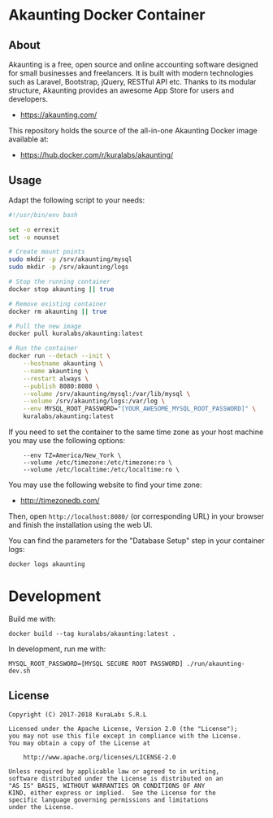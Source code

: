 # Akaunting Docker Container

## About

Akaunting is a free, open source and online accounting software designed for
small businesses and freelancers. It is built with modern technologies such as
Laravel, Bootstrap, jQuery, RESTful API etc. Thanks to its modular structure,
Akaunting provides an awesome App Store for users and developers.

- https://akaunting.com/

This repository holds the source of the all-in-one Akaunting Docker image
available at:

- https://hub.docker.com/r/kuralabs/akaunting/


## Usage

Adapt the following script to your needs:

```bash
#!/usr/bin/env bash

set -o errexit
set -o nounset

# Create mount points
sudo mkdir -p /srv/akaunting/mysql
sudo mkdir -p /srv/akaunting/logs

# Stop the running container
docker stop akaunting || true

# Remove existing container
docker rm akaunting || true

# Pull the new image
docker pull kuralabs/akaunting:latest

# Run the container
docker run --detach --init \
    --hostname akaunting \
    --name akaunting \
    --restart always \
    --publish 8080:8080 \
    --volume /srv/akaunting/mysql:/var/lib/mysql \
    --volume /srv/akaunting/logs:/var/log \
    --env MYSQL_ROOT_PASSWORD="[YOUR_AWESOME_MYSQL_ROOT_PASSWORD]" \
    kuralabs/akaunting:latest
```

If you need to set the container to the same time zone as your host machine you
may use the following options:

```
    --env TZ=America/New_York \
    --volume /etc/timezone:/etc/timezone:ro \
    --volume /etc/localtime:/etc/localtime:ro \
```

You may use the following website to find your time zone:

- http://timezonedb.com/

Then, open `http://localhost:8080/` (or corresponding URL) in your browser
and finish the installation using the web UI.

You can find the parameters for the "Database Setup" step in your container
logs:

```
docker logs akaunting
```


Development
===========

Build me with:

```
docker build --tag kuralabs/akaunting:latest .
```

In development, run me with:

```
MYSQL_ROOT_PASSWORD=[MYSQL SECURE ROOT PASSWORD] ./run/akaunting-dev.sh
```

## License

```
Copyright (C) 2017-2018 KuraLabs S.R.L

Licensed under the Apache License, Version 2.0 (the "License");
you may not use this file except in compliance with the License.
You may obtain a copy of the License at

    http://www.apache.org/licenses/LICENSE-2.0

Unless required by applicable law or agreed to in writing,
software distributed under the License is distributed on an
"AS IS" BASIS, WITHOUT WARRANTIES OR CONDITIONS OF ANY
KIND, either express or implied.  See the License for the
specific language governing permissions and limitations
under the License.
```
